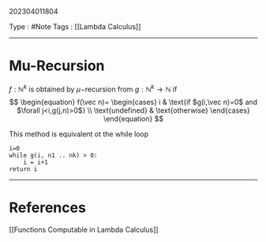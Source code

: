 202304011804

Type : #Note
Tags : [[Lambda Calculus]]

---
# Mu-Recursion
$f:\mathbb N^{k}$ is obtained by  $\mu-$recursion from $g:\mathbb N^{k}\to \mathbb N$ if 
$$
\begin{equation}
f(\vec n)= 
    \begin{cases}  
        i & \text{if $g(i,\vec n)=0$ and $\forall j<i,g(j,n)>0$} \\
        \text{undefined}  & \text{otherwise}
    \end{cases}
\end{equation}
$$

This method is equivalent ot the while loop
```
i=0
while g(i, n1 .. nk) > 0:
	i = i+1
return i
```


---
# References
[[Functions Computable in Lambda Calculus]]
